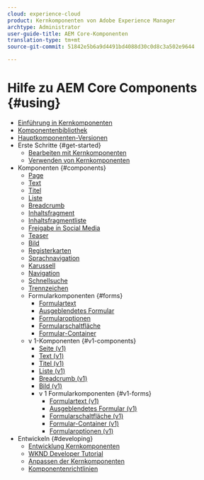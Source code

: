 ```yaml
---
cloud: experience-cloud
product: Kernkomponenten von Adobe Experience Manager
archtype: Administrator
user-guide-title: AEM Core-Komponenten
translation-type: tm+mt
source-git-commit: 51842e5b6a9d4491bd4088d30c0d8c3a502e9644

---
```



# Hilfe zu AEM Core Components {#using}

+ [Einführung in Kernkomponenten](introduction.md)
+ [Komponentenbibliothek](http://opensource.adobe.com/aem-core-wcm-components/library.html)
+ [Hauptkomponenten-Versionen](versions.md)
+ Erste Schritte {#get-started}
   + [Bearbeiten mit Kernkomponenten](authoring.md)
   + [Verwenden von Kernkomponenten](using.md)
+ Komponenten {#components}
   + [Page](page.md)
   + [Text](text.md)
   + [Titel](title.md)
   + [Liste](list.md)
   + [Breadcrumb](breadcrumb.md)
   + [Inhaltsfragment](content-fragment-component.md)
   + [Inhaltsfragmentliste](content-fragment-list.md)
   + [Freigabe in Social Media](sharing.md)
   + [Teaser](teaser.md)
   + [Bild](image.md)
   + [Registerkarten](tabs.md)
   + [Sprachnavigation](language-navigation.md)
   + [Karussell](carousel.md)
   + [Navigation](navigation.md)
   + [Schnellsuche](quick-search.md)
   + [Trennzeichen](separator.md)
   + Formularkomponenten {#forms}
      + [Formulartext](form-text.md)
      + [Ausgeblendetes Formular](form-hidden.md)
      + [Formularoptionen](form-options.md)
      + [Formularschaltfläche](form-button.md)
      + [Formular-Container](form-container.md)
   + v 1-Komponenten {#v1-components}
      + [Seite (v1)](page-v1.md)
      + [Text (v1)](text-v1.md)
      + [Titel (v1)](title-v1.md)
      + [Liste (v1)](list-v1.md)
      + [Breadcrumb (v1)](breadcrumb-v1.md)
      + [Bild (v1)](image-v1.md)
      + v 1 Formularkomponenten {#v1-forms}
         + [Formulartext (v1)](form-text-v1.md)
         + [Ausgeblendetes Formular (v1)](form-hidden-v1.md)
         + [Formularschaltfläche (v1)](form-button-v1.md)
         + [Formular-Container (v1)](form-container-v1.md)
         + [Formularoptionen (v1)](form-options-v1.md)
+ Entwickeln {#developing}
   + [Entwicklung Kernkomponenten](developing.md)
   + [WKND Developer Tutorial](https://helpx.adobe.com/experience-manager/6-5/sites/developing/using/getting-started.html)
   + [Anpassen der Kernkomponenten](customizing.md)
   + [Komponentenrichtlinien](guidelines.md)
